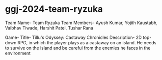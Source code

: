 # ggj-2024-team-ryzuka

Team Name- Team Ryzuka
Team Members- Ayush Kumar, Yojith Kaustabh, Vaibhav Tiwade, Harshit Patel, Tushar Rana

Game-
Title- Tillu's Odyssey: Castaway Chronicles
Description- 2D top-down RPG, in which the player plays as a castaway on an island. He needs to survive on the island and be careful from the enemies he faces in the environment
